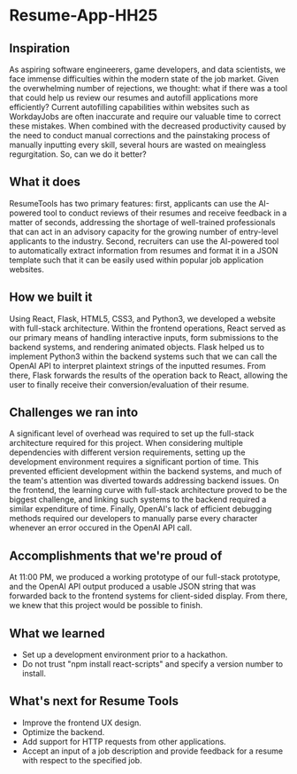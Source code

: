 # Resume-App-HH25

## Inspiration
As aspiring software engineerers, game developers, and data scientists, we face immense difficulties within the modern state of the job market. Given the overwhelming number of rejections, we thought: what if there was a tool that could help us review our resumes and autofill applications more efficiently? Current autofilling capabilities within websites such as WorkdayJobs are often inaccurate and require our valuable time to correct these mistakes. When combined with the decreased productivity caused by the need to conduct manual corrections and the painstaking process of manually inputting every skill, several hours are wasted on meaingless regurgitation. So, can we do it better?

## What it does

ResumeTools has two primary features: first, applicants can use the AI-powered tool to conduct reviews of their resumes and receive feedback in a matter of seconds, addressing the shortage of well-trained professionals that can act in an advisory capacity for the growing number of entry-level applicants to the industry. Second, recruiters can use the AI-powered tool to automatically extract information from resumes and format it in a JSON template such that it can be easily used within popular job application websites.

## How we built it

Using React, Flask, HTML5, CSS3, and Python3, we developed a website with full-stack architecture. Within the frontend operations, React served as our primary means of handling interactive inputs, form submissions to the backend systems, and rendering animated objects. Flask helped us to implement Python3 within the backend systems such that we can call the OpenAI API to interpret plaintext strings of the inputted resumes. From there, Flask forwards the results of the operation back to React, allowing the user to finally receive their conversion/evaluation of their resume. 

## Challenges we ran into

A significant level of overhead was required to set up the full-stack architecture required for this project. When considering multiple dependencies with different version requirements, setting up the development environment requires a significant portion of time. This prevented efficient development within the backend systems, and much of the team's attention was diverted towards addressing backend issues. On the frontend, the learning curve with full-stack architecture proved to be the biggest challenge, and linking such systems to the backend required a similar expenditure of time. Finally, OpenAI's lack of efficient debugging methods required our developers to manually parse every character whenever an error occured in the OpenAI API call.

## Accomplishments that we're proud of

At 11:00 PM, we produced a working prototype of our full-stack prototype, and the OpenAI API output produced a usable JSON string that was forwarded back to the frontend systems for client-sided display. From there, we knew that this project would be possible to finish.

## What we learned

- Set up a development environment prior to a hackathon.
- Do not trust "npm install react-scripts" and specify a version number to install.

## What's next for Resume Tools

- Improve the frontend UX design.
- Optimize the backend.
- Add support for HTTP requests from other applications.
- Accept an input of a job description and provide feedback for a resume with respect to the specified job.
